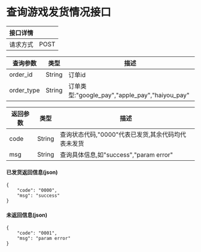 # 查询游戏发货情况接口
|接口详情||
|-|-|
|请求方式|POST|

|查询参数|类型|描述|
|-|-|-|
|order_id|String|订单id|
|order_type|String|订单类型:"google_pay","apple_pay","haiyou_pay"|

|返回参数|类型|描述|
|-|-|-|
|code|String|查询状态代码,"0000"代表已发货,其余代码均代表未发货|
|msg|String|查询具体信息,如"success","param error"|

#### 已发货返回信息(json)
```
{
    "code": "0000",
    "msg": "success"
}
```

#### 未返回信息(json)
```
{
    "code": "0001",
    "msg": "param error"
}
```


